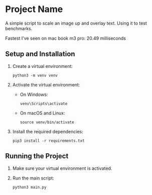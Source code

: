 # Project Name

A simple script to scale an image up and overlay text. Using it to test benchmarks.

Fastest I've seen on mac book m3 pro: 20.49 milliseconds

## Setup and Installation

1. Create a virtual environment:

   ```
   python3 -m venv venv
   ```

2. Activate the virtual environment:

   - On Windows:
     ```
     venv\Scripts\activate
     ```
   - On macOS and Linux:
     ```
     source venv/bin/activate
     ```

3. Install the required dependencies:
   ```
   pip3 install -r requirements.txt
   ```

## Running the Project

1. Make sure your virtual environment is activated.

2. Run the main script:
   ```
   python3 main.py
   ```
